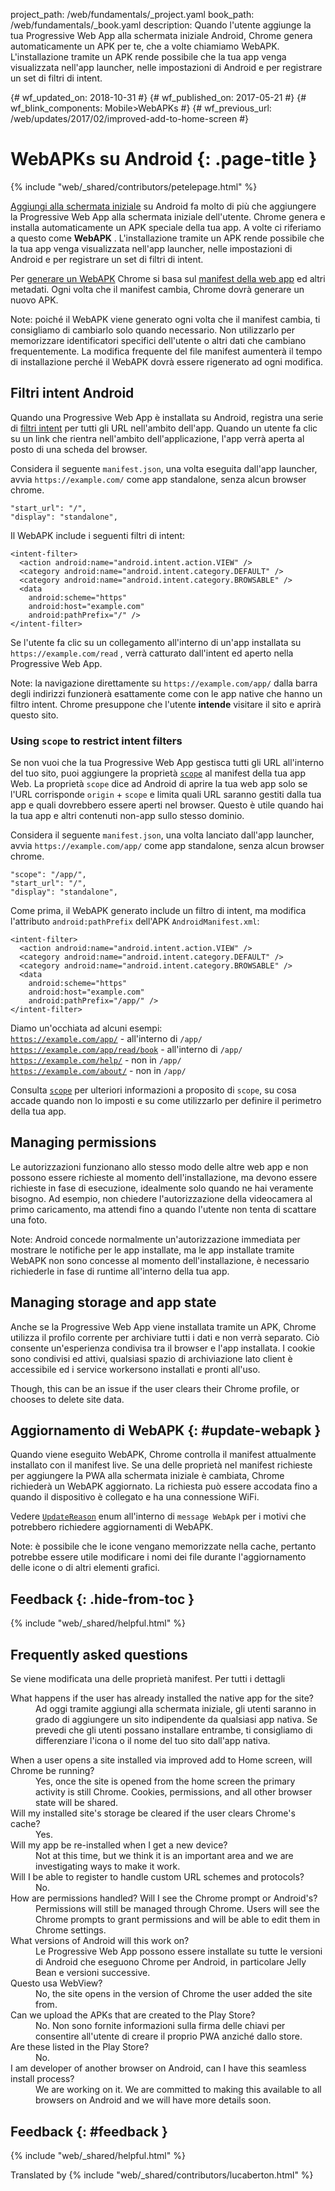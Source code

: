 project_path: /web/fundamentals/_project.yaml
book_path: /web/fundamentals/_book.yaml
description: Quando l'utente aggiunge la tua Progressive Web App alla schermata
iniziale Android, Chrome genera automaticamente un APK per te, che a volte
chiamiamo WebAPK. L'installazione tramite un APK rende possibile che la tua app
venga visualizzata nell'app launcher, nelle impostazioni di Android e per
registrare un set di filtri di intent.

{# wf_updated_on: 2018-10-31 #}
{# wf_published_on: 2017-05-21 #}
{# wf_blink_components: Mobile>WebAPKs #}
{# wf_previous_url: /web/updates/2017/02/improved-add-to-home-screen #}

# WebAPKs su Android {: .page-title }

{% include "web/_shared/contributors/petelepage.html" %}

[Aggiungi alla schermata iniziale](/web/fundamentals/app-install-banners/) su
Android fa molto di più che aggiungere la Progressive Web App alla schermata
iniziale dell'utente. Chrome genera e installa automaticamente un APK speciale
della tua app. A volte ci riferiamo a questo come **WebAPK** . L'installazione
tramite un APK rende possibile che la tua app venga visualizzata nell'app
launcher, nelle impostazioni di Android e per registrare un set di filtri di
intent.

Per [generare un
WebAPK](https://chromium.googlesource.com/chromium/src/+/master/chrome/android/webapk/README)
Chrome si basa sul [manifest della web app](/web/fundamentals/web-app-manifest/)
ed altri metadati. Ogni volta che il manifest cambia, Chrome dovrà generare un
nuovo APK.

Note: poiché il WebAPK viene generato ogni volta che il manifest cambia, ti
consigliamo di cambiarlo solo quando necessario. Non utilizzarlo per memorizzare
identificatori specifici dell'utente o altri dati che cambiano frequentemente.
La modifica frequente del file manifest aumenterà il tempo di installazione
perché il WebAPK dovrà essere rigenerato ad ogni modifica.

## Filtri intent Android

Quando una Progressive Web App è installata su Android, registra una serie di
[filtri intent](https://developer.android.com/guide/components/intents-filters)
per tutti gli URL nell'ambito dell'app. Quando un utente fa clic su un link che
rientra nell'ambito dell'applicazione, l'app verrà aperta al posto di una scheda
del browser.

Considera il seguente `manifest.json`, una volta eseguita dall'app launcher,
avvia `https://example.com/` come app standalone, senza alcun browser chrome.

```
"start_url": "/",
"display": "standalone",
```

Il WebAPK include i seguenti filtri di intent:

```
<intent-filter>
  <action android:name="android.intent.action.VIEW" />
  <category android:name="android.intent.category.DEFAULT" />
  <category android:name="android.intent.category.BROWSABLE" />
  <data
    android:scheme="https"
    android:host="example.com"
    android:pathPrefix="/" />
</intent-filter>
```

Se l'utente fa clic su un collegamento all'interno di un'app installata su
`https://example.com/read` , verrà catturato dall'intent ed aperto nella
Progressive Web App.

Note: la navigazione direttamente su `https://example.com/app/` dalla barra
degli indirizzi funzionerà esattamente come con le app native che hanno un
filtro intent. Chrome presuppone che l'utente <b>intende</b> visitare il sito e
aprirà questo sito.

### Using `scope`  to restrict intent filters

Se non vuoi che la tua Progressive Web App gestisca tutti gli URL all'interno
del tuo sito, puoi aggiungere la proprietà
[`scope`](/web/fundamentals/web-app-manifest/#scope) al manifest della tua app
Web. La proprietà `scope` dice ad Android di aprire la tua web app solo se l'URL
corrisponde `origin` + `scope` e limita quali URL saranno gestiti dalla tua app
e quali dovrebbero essere aperti nel browser. Questo è utile quando hai la tua
app e altri contenuti non-app sullo stesso dominio.

Considera il seguente `manifest.json`, una volta lanciato dall'app launcher,
avvia `https://example.com/app/` come app standalone, senza alcun browser
chrome.

```
"scope": "/app/",
"start_url": "/",
"display": "standalone",
```

Come prima, il WebAPK generato include un filtro di intent, ma modifica
l'attributo `android:pathPrefix` dell'APK `AndroidManifest.xml`:

```
<intent-filter>
  <action android:name="android.intent.action.VIEW" />
  <category android:name="android.intent.category.DEFAULT" />
  <category android:name="android.intent.category.BROWSABLE" />
  <data
    android:scheme="https"
    android:host="example.com"
    android:pathPrefix="/app/" />
</intent-filter>
```

Diamo un'occhiata ad alcuni esempi: <br> <span
class="compare-yes"><code>https://example.com/app/</code> - all'interno di
<code>/app/</code> </span><br> <span
class="compare-yes"><code>https://example.com/app/read/book</code> - all'interno
di <code>/app/</code> </span><br> <span
class="compare-no"><code>https://example.com/help/</code> - non in
<code>/app/</code> </span><br> <span
class="compare-no"><code>https://example.com/about/</code> - non in
<code>/app/</code></span>

Consulta [`scope`](/web/fundamentals/web-app-manifest/) per ulteriori
informazioni a proposito di `scope`, su cosa accade quando non lo imposti e su
come utilizzarlo per definire il perimetro della tua app.

## Managing permissions

Le autorizzazioni funzionano allo stesso modo delle altre web app e non possono
essere richieste al momento dell'installazione, ma devono essere richieste in
fase di esecuzione, idealmente solo quando ne hai veramente bisogno. Ad esempio,
non chiedere l'autorizzazione della videocamera al primo caricamento, ma attendi
fino a quando l'utente non tenta di scattare una foto.

Note: Android concede normalmente un'autorizzazione immediata per mostrare le
notifiche per le app installate, ma le app installate tramite WebAPK non sono
concesse al momento dell'installazione, è necessario richiederle in fase di
runtime all'interno della tua app.

## Managing storage and app state

Anche se la Progressive Web App viene installata tramite un APK, Chrome utilizza
il profilo corrente per archiviare tutti i dati e non verrà separato. Ciò
consente un'esperienza condivisa tra il browser e l'app installata. I cookie
sono condivisi ed attivi, qualsiasi spazio di archiviazione lato client è
accessibile ed i service workersono installati e pronti all'uso.

Though, this can be an issue if the user clears their Chrome profile, or chooses
to delete site data.

## Aggiornamento di WebAPK {: #update-webapk }

Quando viene eseguito WebAPK, Chrome controlla il manifest attualmente
installato con il manifest live. Se una delle proprietà nel manifest richieste
per aggiungere la PWA alla schermata iniziale è cambiata, Chrome richiederà un
WebAPK aggiornato. La richiesta può essere accodata fino a quando il dispositivo
è collegato e ha una connessione WiFi.

Vedere
[`UpdateReason`](https://cs.chromium.org/chromium/src/chrome/browser/android/webapk/webapk.proto?l=35)
enum all'interno di `message WebApk` per i motivi che potrebbero richiedere
aggiornamenti di WebAPK.

Note: è possibile che le icone vengano memorizzate nella cache, pertanto
potrebbe essere utile modificare i nomi dei file durante l'aggiornamento delle
icone o di altri elementi grafici.

## Feedback {: .hide-from-toc }

{% include "web/_shared/helpful.html" %}

<div class="clearfix"></div>

## Frequently asked questions

Se viene modificata una delle proprietà manifest. Per tutti i dettagli

<dl>
  <dt>
    What happens if the user has already installed the native app for the site?
  </dt>
<dd>Ad oggi tramite aggiungi alla schermata iniziale, gli utenti saranno in
grado di aggiungere un sito indipendente da qualsiasi app nativa. Se prevedi che
gli utenti possano installare entrambe, ti consigliamo di differenziare l'icona
o il nome del tuo sito dall'app nativa.</dd>
</dl>

  <dt>
    When a user opens a site installed via improved add to Home screen, will
    Chrome be running?
  </dt>
  <dd>
    Yes, once the site is opened from the home screen the primary activity is
    still Chrome. Cookies, permissions, and all other browser state will be
    shared.
  </dd>


  <dt>
    Will my installed site's storage be cleared if the user clears Chrome's
    cache?
  </dt>
  <dd>Yes.</dd>


  <dt>
    Will my app be re-installed when I get a new device?
  </dt>
  <dd>
    Not at this time, but we think it is an important area and we are
    investigating ways to make it work.
  </dd>


  <dt>
    Will I be able to register to handle custom URL schemes and protocols?
  </dt>
  <dd>No.</dd>


  <dt>
    How are permissions handled? Will I see the Chrome prompt or Android's?
  </dt>
  <dd>
    Permissions will still be managed through Chrome. Users will see the Chrome
    prompts to grant permissions and will be able to edit them in Chrome
    settings.
  </dd>


  <dt>
    What versions of Android will this work on?
  </dt>
<dd>Le Progressive Web App possono essere installate su tutte le versioni di
Android che eseguono Chrome per Android, in particolare Jelly Bean e versioni
successive.</dd>


  <dt>Questo usa WebView?</dt>
  <dd>
    No, the site opens in the version of Chrome the user added the site from.
  </dd>


  <dt>
    Can we upload the APKs that are created to the Play Store?
  </dt>
<dd>No. Non sono fornite informazioni sulla firma delle chiavi per consentire
all'utente di creare il proprio PWA anziché dallo store.</dd>


  <dt>
    Are these listed in the Play Store?
  </dt>
  <dd>No.</dd>


  <dt>
    I am developer of another browser on Android, can I have this seamless
    install process?
  </dt>
  <dd>
    We are working on it. We are committed to making this available to all
    browsers on Android and we will have more details soon.
  </dd>





## Feedback {: #feedback }

{% include "web/_shared/helpful.html" %}

Translated by
{% include "web/_shared/contributors/lucaberton.html" %}
